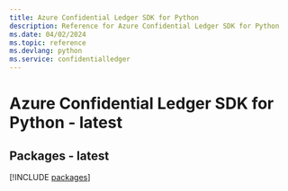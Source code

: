 ```yaml
---
title: Azure Confidential Ledger SDK for Python
description: Reference for Azure Confidential Ledger SDK for Python
ms.date: 04/02/2024
ms.topic: reference
ms.devlang: python
ms.service: confidentialledger
---
```

# Azure Confidential Ledger SDK for Python - latest
## Packages - latest
[!INCLUDE [packages](confidential-ledger-index.md)]